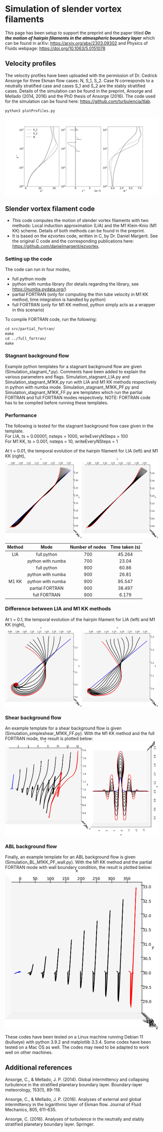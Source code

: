 # Simulation of slender vortex filaments

This page has been setup to support the preprint and the paper titled __*On the motion of hairpin filaments in the atmospheric boundary layer*__ which can be found in arXiv: https://arxiv.org/abs/2303.09302 and Physics of Fluids webpage: https://doi.org/10.1063/5.0151078 

## Velocity profiles

The velocity profiles have been uploaded with the permission of Dr. Cedrick Ansorge for three Ekman flow cases: N, S_1, S_2. Case N corresponds to a neutrally stratified case and cases S_1 and S_2 are the stably stratified cases. Details of the simulation can be found in the preprint, Ansorge and Mellado (2014, 2016) and the PhD thesis of Ansorge (2016). The code used for the simulation can be found here: https://github.com/turbulencia/tlab. 

```
python3 plotProfiles.py
```

![Screenshot](Plots/VelocityProfilesUpdated.png)

## Slender vortex filament code

* This code computes the motion of slender vortex filaments with two methods: Local induction approximation (LIA) and the M1 Klein-Knio (M1 KK) scheme. Details of both methods can be found in the preprint.
* It is based on the ezvortex code, written in C, by Dr. Daniel Margerit. See the original C code and the corresponding publications here: https://github.com/danielmargerit/ezvortex.

### Setting up the code
The code can run in four modes,
- full python mode
- python with numba library (for details regarding the library, see https://numba.pydata.org/)
- partial FORTRAN (only for computing the thin tube velocity in M1 KK method, time integration is handled by python)
- full FORTRAN (only for M1 KK method, python simply acts as a wrapper in this scenario)

To compile FORTRAN code, run the following:
```
cd src/partial_fortran/
make
cd ../full_fortran/
make
```
### Stagnant background flow

Example python templates for a stagnant background flow are given (Simulation_stagnant_*.py). Comments have been added to explain the various parameters and flags. Simulation_stagnant_LIA.py and Simulation_stagnant_M1KK.py run with LIA and M1 KK methods respectively in python with numba mode. Simulation_stagnant_M1KK_PF.py and Simulation_stagnant_M1KK_FF.py are templates which run the partial FORTRAN and full FORTRAN modes respectively. NOTE: FORTRAN code has to be compiled before running these templates. 

### Performance

The following is tested for the stagnant background flow case given in the template.<br />
For LIA, ts = 0.00001, nsteps = 1000, writeEveryNSteps = 100<br />
For M1 KK, ts = 0.001, nsteps = 10, writeEveryNSteps = 1<br />

At t = 0.01, the temporal evolution of the hairpin filament for LIA (left) and M1 KK (right),<br />
![Screenshot](Plots/targetLIA_M1.png)

| Method  | Mode | Number of nodes | Time taken (s) |
|:-------------:|:-------------:|:-------------:|:-------------:|
| LIA | full python  | 700 | 45.264 |
| | python with numba | 700 | 23.04 |
| | full python | 900 | 60.86 |
| | python with numba | 900 | 26.81 |
| M1 KK | python with numba  | 900 | 95.547 |
| | partial FORTRAN | 900 | 38.497 |
| | full FORTRAN | 900 | 6.179 | 

### Difference between LIA and M1 KK methods

At t = 0.1, the temporal evolution of the hairpin filament for LIA (left) and M1 KK (right),<br />
![Screenshot](Plots/LIAM1_t0p1.png)

### Shear background flow

An example template for a shear background flow is given (Simulation_simpleshear_M1KK_FF.py). With the M1 KK method and the full FORTRAN mode, the result is plotted below:
![Screenshot](Plots/shear_side_front.png)

### ABL background flow

Finally, an example template for an ABL background flow is given (Simulation_BL_M1KK_PF_wall.py). With the M1 KK method and the partial FORTRAN mode with wall boundary condition, the result is plotted below:
![Screenshot](Plots/BL_side.png)

These codes have been tested on a Linux machine running Debian 11 (bullseye) with python 3.9.2 and matplotlib 3.3.4. Some codes have been tested on a Mac OS as well. The codes may need to be adapted to work well on other machines. 

## Additional references

Ansorge, C., & Mellado, J. P. (2014). Global intermittency and collapsing turbulence in the stratified planetary boundary layer. Boundary-layer meteorology, 153(1), 89-116.

Ansorge, C., & Mellado, J. P. (2016). Analyses of external and global intermittency in the logarithmic layer of Ekman flow. Journal of Fluid Mechanics, 805, 611-635.

Ansorge, C. (2016). Analyses of turbulence in the neutrally and stably stratified planetary boundary layer. Springer.
